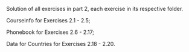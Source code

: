 Solution of all exercises in part 2, each exercise in its respective folder.

 Courseinfo for Exercises 2.1 - 2.5;

 Phonebook for Exercises 2.6 - 2.17;

 Data for Countries for Exercises 2.18 - 2.20.
